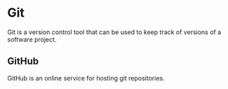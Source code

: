 # Git
Git is a version control tool that can be used to keep track of versions of a software project.
## GitHub
GitHub is an online service for hosting git repositories. 